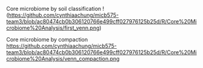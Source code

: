 Core microbiome by soil classification
!(https://github.com/cynthiaachung/micb575-team3/blob/ac80474cb0b306120766e499cff027976125b25d/R/Core%20Microbiome%20Analysis/first_venn.png)

Core microbiome by compaction
https://github.com/cynthiaachung/micb575-team3/blob/ac80474cb0b306120766e499cff027976125b25d/R/Core%20Microbiome%20Analysis/venn_compaction.png
